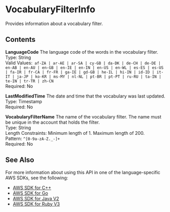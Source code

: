# VocabularyFilterInfo<a name="API_VocabularyFilterInfo"></a>

Provides information about a vocabulary filter\.

## Contents<a name="API_VocabularyFilterInfo_Contents"></a>

 **LanguageCode**   <a name="transcribe-Type-VocabularyFilterInfo-LanguageCode"></a>
The language code of the words in the vocabulary filter\.  
Type: String  
Valid Values:` af-ZA | ar-AE | ar-SA | cy-GB | da-DK | de-CH | de-DE | en-AB | en-AU | en-GB | en-IE | en-IN | en-US | en-WL | es-ES | es-US | fa-IR | fr-CA | fr-FR | ga-IE | gd-GB | he-IL | hi-IN | id-ID | it-IT | ja-JP | ko-KR | ms-MY | nl-NL | pt-BR | pt-PT | ru-RU | ta-IN | te-IN | tr-TR | zh-CN`   
Required: No

 **LastModifiedTime**   <a name="transcribe-Type-VocabularyFilterInfo-LastModifiedTime"></a>
The date and time that the vocabulary was last updated\.  
Type: Timestamp  
Required: No

 **VocabularyFilterName**   <a name="transcribe-Type-VocabularyFilterInfo-VocabularyFilterName"></a>
The name of the vocabulary filter\. The name must be unique in the account that holds the filter\.  
Type: String  
Length Constraints: Minimum length of 1\. Maximum length of 200\.  
Pattern: `^[0-9a-zA-Z._-]+`   
Required: No

## See Also<a name="API_VocabularyFilterInfo_SeeAlso"></a>

For more information about using this API in one of the language\-specific AWS SDKs, see the following:
+  [AWS SDK for C\+\+](https://docs.aws.amazon.com/goto/SdkForCpp/transcribe-2017-10-26/VocabularyFilterInfo) 
+  [AWS SDK for Go](https://docs.aws.amazon.com/goto/SdkForGoV1/transcribe-2017-10-26/VocabularyFilterInfo) 
+  [AWS SDK for Java V2](https://docs.aws.amazon.com/goto/SdkForJavaV2/transcribe-2017-10-26/VocabularyFilterInfo) 
+  [AWS SDK for Ruby V3](https://docs.aws.amazon.com/goto/SdkForRubyV3/transcribe-2017-10-26/VocabularyFilterInfo) 